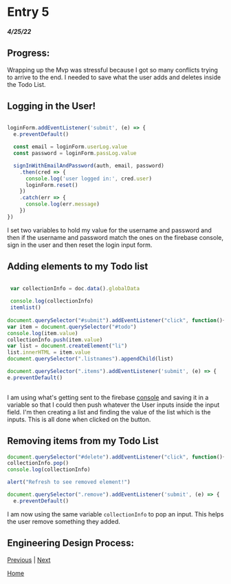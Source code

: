 # Entry 5
##### 4/25/22


## Progress: 

Wrapping up the Mvp was stressful because I got so many conflicts trying to arrive to the end. I needed to save what the user adds and deletes inside the Todo List.

## Logging in the User!


```js

loginForm.addEventListener('submit', (e) => {
  e.preventDefault()

  const email = loginForm.userLog.value
  const password = loginForm.passLog.value

  signInWithEmailAndPassword(auth, email, password)
    .then(cred => {
      console.log('user logged in:', cred.user)
      loginForm.reset()
    })
    .catch(err => {
      console.log(err.message)
    })
})

```
I set two variables to hold my value for the username and password and then if the username and password match the ones on the firebase console, sign in the user and then reset the login input form. 


## Adding elements to my Todo list

```js

 var collectionInfo = doc.data().globalData
    
 console.log(collectionInfo)
 itemlist()
        
document.querySelector("#submit").addEventListener("click", function(){
var item = document.querySelector("#todo")
console.log(item.value)
collectionInfo.push(item.value)
var list = document.createElement("li")
list.innerHTML = item.value
document.querySelector(".listnames").appendChild(list)

document.querySelector(".items").addEventListener('submit', (e) => {
e.preventDefault()
            
```

I am using what's getting sent to the firebase [console](https://console.firebase.google.com/u/0/project/my-to-do-list-fc7b1/firestore/data/~2Faccounts~2F0Kwj7SjaJuVvstBGiUBHZsAKSzg2) and saving it in a variable so that I could then push whatever the User inputs inside the input field. I'm then creating a list and finding the value of the list which is the inputs. This is all done when clicked on the button. 



## Removing items from my Todo List

```js
document.querySelector("#delete").addEventListener("click", function(){
collectionInfo.pop()
console.log(collectionInfo)

alert("Refresh to see removed element!")

document.querySelector(".remove").addEventListener('submit', (e) => {
  e.preventDefault()

```

I am now using the same variable `collectionInfo` to pop an input. This helps the user remove something they added. 


## Engineering Design Process: 






[Previous](entry04.md) | [Next](entry06.md)

[Home](../README.md)
